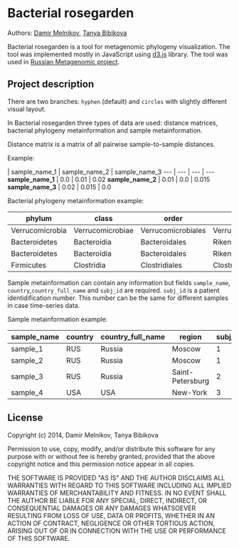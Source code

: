Bacterial rosegarden
====================
Authors: [Damir Melnikov](mailto:damir.melnikov@gmail.com), [Tanya Bibikova](mailto:tm@datalaboratory.ru)


Bacterial rosegarden is a tool for metagenomic phylogeny visualization. The tool was implemented mostly in JavaScript using [d3.js](http://d3js.org/) library. The tool was used in [Russian Metagenomic project](http://metagenome.ru/en).

Project description
-------------------
There are two branches: `hyphen` (default) and `circles` with slightly different visual layout.


In Bacterial rosegarden three types of data are used: distance matrices, bacterial phylogeny metainformation and sample metainformation.

Distance matrix is a matrix of all pairwise sample-to-sample distances.

Example:

 | sample_name_1 | sample_name_2 | sample_name_3
--- | --- | --- | ---
 **sample_name_1** | 0.0 | 0.01 | 0.02
 **sample_name_2** | 0.01 | 0.0 | 0.015
 **sample_name_3** | 0.02 | 0.015 | 0.0 

 Bacterial phylogeny metainformation example:

phylum | class | order | family | genus | org
--- | --- | --- | --- | --- | --- 
Verrucomicrobia | Verrucomicrobiae | Verrucomicrobiales | Verrucomicrobiaceae | Akkermansia | Akkermansia_muciniphila_ATCC_BAA_835"
Bacteroidetes | Bacteroidia | Bacteroidales | Rikenellaceae | Alistipes | Alistipes_indistinctus_YIT_12060
Bacteroidetes | Bacteroidia | Bacteroidales | Rikenellaceae | Alistipes | Alistipes_onderdonkii_DSM_19147
Firmicutes | Clostridia | Clostridiales | Clostridiaceae | Coprococcus | Clostridium_sp_L2_50


Sample metainformation can contain any information but fields `sample_name`, `country`,`country_full_name` and  `subj_id` are required. `subj_id` is a patient identidification number. This number can be the same for different samples in case time-series data.

Sample metainformation example:

sample_name | country | country_full_name | region | subj_id
--- | --- | --- | --- | ---
sample_1 | RUS | Russia | Moscow | 1
sample_2 | RUS | Russia | Moscow | 1
sample_3 | RUS | Russia | Saint-Petersburg | 2
sample_4 | USA | USA | New-York | 3


License
-----
Copyright (c) 2014, Damir Melnikov, Tanya Bibikova

Permission to use, copy, modify, and/or distribute this software for any
purpose with or without fee is hereby granted, provided that the above
copyright notice and this permission notice appear in all copies.

THE SOFTWARE IS PROVIDED "AS IS" AND THE AUTHOR DISCLAIMS ALL WARRANTIES
WITH REGARD TO THIS SOFTWARE INCLUDING ALL IMPLIED WARRANTIES OF
MERCHANTABILITY AND FITNESS. IN NO EVENT SHALL THE AUTHOR BE LIABLE FOR
ANY SPECIAL, DIRECT, INDIRECT, OR CONSEQUENTIAL DAMAGES OR ANY DAMAGES
WHATSOEVER RESULTING FROM LOSS OF USE, DATA OR PROFITS, WHETHER IN AN
ACTION OF CONTRACT, NEGLIGENCE OR OTHER TORTIOUS ACTION, ARISING OUT OF
OR IN CONNECTION WITH THE USE OR PERFORMANCE OF THIS SOFTWARE.
